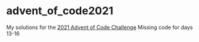 # advent_of_code2021

My solutions for the [2021 Advent of Code Challenge](https://adventofcode.com/2021)
Missing code for days 13-16
